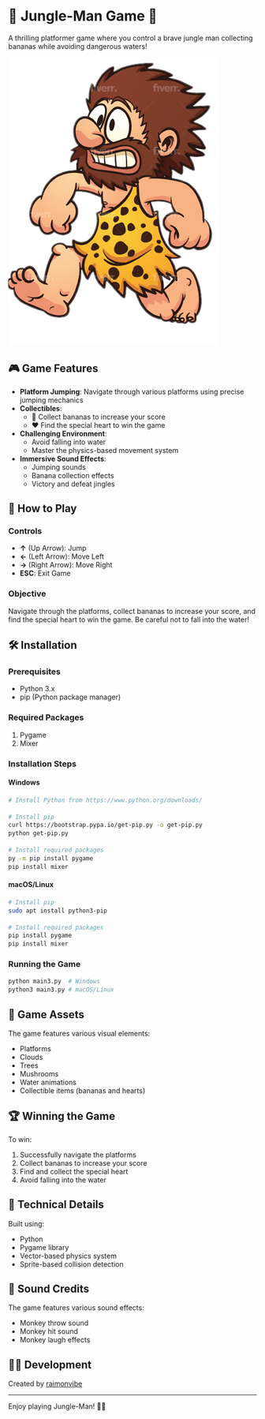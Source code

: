 # 🌴 Jungle-Man Game 🐒

A thrilling platformer game where you control a brave jungle man collecting bananas while avoiding dangerous waters!

![Jungle-Man Game](assets/jungleman.png)

## 🎮 Game Features

- **Platform Jumping**: Navigate through various platforms using precise jumping mechanics
- **Collectibles**:
  - 🍌 Collect bananas to increase your score
  - ❤️ Find the special heart to win the game
- **Challenging Environment**:
  - Avoid falling into water
  - Master the physics-based movement system
- **Immersive Sound Effects**:
  - Jumping sounds
  - Banana collection effects
  - Victory and defeat jingles

## 🎯 How to Play

### Controls
- **↑** (Up Arrow): Jump
- **←** (Left Arrow): Move Left
- **→** (Right Arrow): Move Right
- **ESC**: Exit Game

### Objective
Navigate through the platforms, collect bananas to increase your score, and find the special heart to win the game. Be careful not to fall into the water!

## 🛠️ Installation

### Prerequisites
- Python 3.x
- pip (Python package manager)

### Required Packages
1. Pygame
2. Mixer

### Installation Steps

#### Windows
```bash
# Install Python from https://www.python.org/downloads/

# Install pip
curl https://bootstrap.pypa.io/get-pip.py -o get-pip.py
python get-pip.py

# Install required packages
py -m pip install pygame
pip install mixer
```

#### macOS/Linux
```bash
# Install pip
sudo apt install python3-pip

# Install required packages
pip install pygame
pip install mixer
```

### Running the Game
```bash
python main3.py  # Windows
python3 main3.py # macOS/Linux
```

## 🎨 Game Assets

The game features various visual elements:
- Platforms
- Clouds
- Trees
- Mushrooms
- Water animations
- Collectible items (bananas and hearts)

## 🏆 Winning the Game

To win:
1. Successfully navigate the platforms
2. Collect bananas to increase your score
3. Find and collect the special heart
4. Avoid falling into the water

## 🔧 Technical Details

Built using:
- Python
- Pygame library
- Vector-based physics system
- Sprite-based collision detection

## 🎵 Sound Credits

The game features various sound effects:
- Monkey throw sound
- Monkey hit sound
- Monkey laugh effects

## 👨‍💻 Development

Created by [raimonvibe](https://github.com/raimonvibe)

---

Enjoy playing Jungle-Man! 🌴🐒
